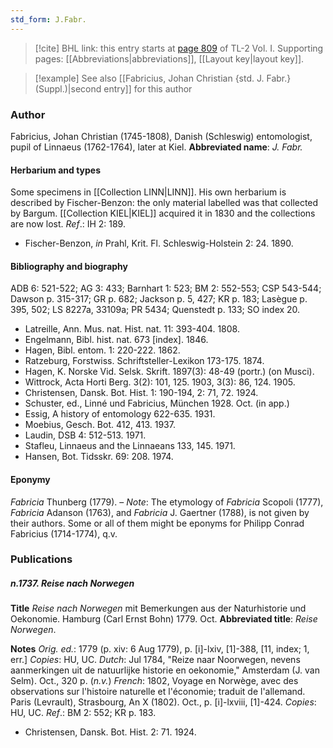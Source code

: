 ```yaml
---
std_form: J.Fabr.
---
```


> [!cite] BHL link: this entry starts at [page 809](https://www.biodiversitylibrary.org/page/33120940) of TL-2 Vol. I.
> Supporting pages: [[Abbreviations|abbreviations]], [[Layout key|layout key]].

> [!example] See also [[Fabricius, Johan Christian {std. J. Fabr.} (Suppl.)|second entry]] for this author

### Author

Fabricius, Johan Christian (1745-1808), Danish (Schleswig) entomologist, pupil of Linnaeus (1762-1764), later at Kiel. 
**Abbreviated name**: *J. Fabr.*

#### Herbarium and types

Some specimens in [[Collection LINN|LINN]]. His own herbarium is described by Fischer-Benzon: the only material labelled was that collected by Bargum. [[Collection KIEL|KIEL]] acquired it in 1830 and the collections are now lost.
*Ref*.: IH 2: 189.
- Fischer-Benzon, *in* Prahl, Krit. Fl. Schleswig-Holstein 2: 24. 1890.

#### Bibliography and biography

ADB 6: 521-522; AG 3: 433; Barnhart 1: 523; BM 2: 552-553; CSP 543-544; Dawson p. 315-317; GR p. 682; Jackson p. 5, 427; KR p. 183; Lasègue p. 395, 502; LS 8227a, 33109a; PR 5434; Quenstedt p. 133; SO index 20.
- Latreille, Ann. Mus. nat. Hist. nat. 11: 393-404. 1808.
- Engelmann, Bibl. hist. nat. 673 \[index\]. 1846.
- Hagen, Bibl. entom. 1: 220-222. 1862.
- Ratzeburg, Forstwiss. Schriftsteller-Lexikon 173-175. 1874.
- Hagen, K. Norske Vid. Selsk. Skrift. 1897(3): 48-49 (portr.) (on Musci).
- Wittrock, Acta Horti Berg. 3(2): 101, 125. 1903, 3(3): 86, 124. 1905.
- Christensen, Dansk. Bot. Hist. 1: 190-194, 2: 71, 72. 1924.
- Schuster, ed., Linné und Fabricius, München 1928. Oct. (in app.)
- Essig, A history of entomology 622-635. 1931.
- Moebius, Gesch. Bot. 412, 413. 1937.
- Laudin, DSB 4: 512-513. 1971.
- Stafleu, Linnaeus and the Linnaeans 133, 145. 1971.
- Hansen, Bot. Tidsskr. 69: 208. 1974.

#### Eponymy

*Fabricia* Thunberg (1779). – *Note*: The etymology of *Fabricia* Scopoli (1777), *Fabricia* Adanson (1763), and *Fabricia* J. Gaertner (1788), is not given by their authors. Some or all of them might be eponyms for Philipp Conrad Fabricius (1714-1774), q.v.

### Publications

##### n.1737. Reise nach Norwegen

**Title**
*Reise nach Norwegen* mit Bemerkungen aus der Naturhistorie und Oekonomie. Hamburg (Carl Ernst Bohn) 1779. Oct.
**Abbreviated title**: *Reise Norwegen*.

**Notes**
*Orig. ed.*: 1779 (p. xiv: 6 Aug 1779), p. \[i\]-lxiv, \[1\]-388, \[11, index; 1, err.\] *Copies*: HU, UC.
*Dutch*: Jul 1784, "Reize naar Noorwegen, nevens aanmerkingen uit de natuurlijke historie en oekonomie," Amsterdam (J. van Selm). Oct., 320 p. (*n.v.*)
*French*: 1802, Voyage en Norwège, avec des observations sur l'histoire naturelle et l'économie; traduit de l'allemand. Paris (Levrault), Strasbourg, An X (1802). Oct., p. \[i\]-lxviii, \[1\]-424. *Copies*: HU, UC.
*Ref*.: BM 2: 552; KR p. 183.
- Christensen, Dansk. Bot. Hist. 2: 71. 1924.

